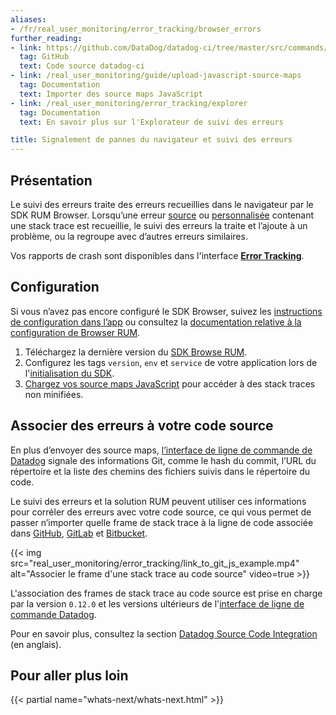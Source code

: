 ```yaml
---
aliases:
- /fr/real_user_monitoring/error_tracking/browser_errors
further_reading:
- link: https://github.com/DataDog/datadog-ci/tree/master/src/commands/sourcemaps
  tag: GitHub
  text: Code source datadog-ci
- link: /real_user_monitoring/guide/upload-javascript-source-maps
  tag: Documentation
  text: Importer des source maps JavaScript
- link: /real_user_monitoring/error_tracking/explorer
  tag: Documentation
  text: En savoir plus sur l'Explorateur de suivi des erreurs

title: Signalement de pannes du navigateur et suivi des erreurs
---
```


## Présentation

Le suivi des erreurs traite des erreurs recueillies dans le navigateur par le SDK RUM Browser. Lorsquʼune erreur [source][1] ou [personnalisée][2] contenant une stack trace est recueillie, le suivi des erreurs la traite et lʼajoute à un problème, ou la regroupe avec dʼautres erreurs similaires.

Vos rapports de crash sont disponibles dans l'interface [**Error Tracking**][3].

## Configuration

Si vous nʼavez pas encore configuré le SDK Browser, suivez les [instructions de configuration dans lʼapp][4] ou consultez la [documentation relative à la configuration de Browser RUM][5].

1. Téléchargez la dernière version du [SDK Browse RUM][6].
2. Configurez les tags `version`, `env` et `service` de votre application lors de l'[initialisation du SDK][7].
3. [Chargez vos source maps JavaScript][8] pour accéder à des stack traces non minifiées.

## Associer des erreurs à votre code source

En plus dʼenvoyer des source maps, [lʼinterface de ligne de commande de Datadog][9] signale des informations Git, comme le hash du commit, lʼURL du répertoire et la liste des chemins des fichiers suivis dans le répertoire du code.

Le suivi des erreurs et la solution RUM peuvent utiliser ces informations pour corréler des erreurs avec votre code source, ce qui vous permet de passer nʼimporter quelle frame de stack trace à la ligne de code associée dans [GitHub][10], [GitLab][11] et [Bitbucket][12].

{{< img src="real_user_monitoring/error_tracking/link_to_git_js_example.mp4" alt="Associer le frame d'une stack trace au code source" video=true >}}

<div class="alert alert-info">L'association des frames de stack trace au code source est prise en charge par la version <code>0.12.0</code> et les versions ultérieurs de l'<a href="https://github.com/DataDog/datadog-ci/tree/master/src/commands/sourcemaps#sourcemaps-command">interface de ligne de commande Datadog</a>.</div>

Pour en savoir plus, consultez la section [Datadog Source Code Integration][13] (en anglais).

## Pour aller plus loin

{{< partial name="whats-next/whats-next.html" >}}

[1]: /fr/real_user_monitoring/browser/data_collected/?tab=error#source-errors
[2]: /fr/real_user_monitoring/browser/collecting_browser_errors/?tab=npm#collect-errors-manually
[3]: https://app.datadoghq.com/rum/error-tracking
[4]: https://app.datadoghq.com/rum/application/create
[5]: /fr/real_user_monitoring/browser/#setup
[6]: https://www.npmjs.com/package/@datadog/browser-rum
[7]: /fr/real_user_monitoring/browser/#initialization-parameters
[8]: /fr/real_user_monitoring/guide/upload-javascript-source-maps
[9]: https://github.com/DataDog/datadog-ci/tree/master/src/commands/sourcemaps#sourcemaps-command
[10]: https://github.com
[11]: https://about.gitlab.com
[12]: https://bitbucket.org/product
[13]: /fr/integrations/guide/source-code-integration/
